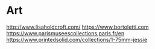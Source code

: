 # Art

http://www.lisaholdcroft.com/
https://www.bortoletti.com
https://www.parismuseescollections.paris.fr/en
https://www.printedsolid.com/collections/1-75mm-jessie